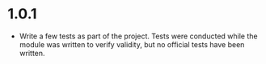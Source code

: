 # 1.0.1

- Write a few tests as part of the project. Tests were conducted while the
  module was written to verify validity, but no official tests have been
  written.